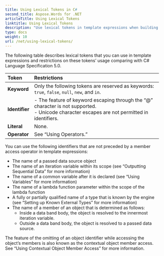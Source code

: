 ```yaml
---
title: Using Lexical Tokens in C#
second_title: Aspose.Words for .NET
articleTitle: Using Lexical Tokens
linktitle: Using Lexical Tokens
description: "Use lexical tokens in template expressions when building a report in C#."
type: docs
weight: 10
url: /net/using-lexical-tokens/
---
```


The following table describes lexical tokens that you can use in template expressions and restrictions on these tokens’ usage comparing with C# Language Specification 5.0.

| Token |Restrictions|
| :- | :- |
|**Keyword**|Only the following tokens are reserved as keywords: `true`, `false`, `null`, `new`, and `in`.|
|**Identifier**|- The feature of keyword escaping through the “@” character is not supported.<br>- Unicode character escapes are not permitted in identifiers.|
|**Literal**|None.|
|**Operator**|See “Using Operators.”|

You can use the following identifiers that are not preceded by a member access operator in template expressions:

- The name of a passed data source object
- The name of an iteration variable within its scope (see “Outputting Sequential Data” for more information)
- The name of a common variable after it is declared (see “Using Variables” for more information)
- The name of a lambda function parameter within the scope of the lambda function
- A fully or partially qualified name of a type that is known by the engine (see “Setting up Known External Types” for more information)
- The name of a member of an object that is determined as follows: 
  - Inside a data band body, the object is resolved to the innermost iteration variable.
  - Outside a data band body, the object is resolved to a passed data source.

The feature of the omitting of an object identifier while accessing the object’s members is also known as the contextual object member access. See “Using Contextual Object Member Access” for more information.